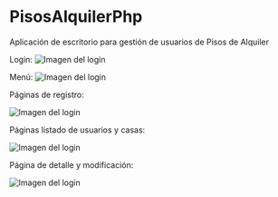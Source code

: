 # PisosAlquilerPhp
Aplicación de escritorio para gestión de usuarios de Pisos de Alquiler


Login:
![Imagen del login](https://i.ibb.co/CmM2MTD/loginPhP.png)

Menú:
![Imagen del login](https://i.ibb.co/jLRgMGc/menuPhP.jpg)

Páginas de registro:

![Imagen del login](https://i.ibb.co/bzb3vP7/Registro-Casas-Usuarios.jpg)

Páginas listado de usuarios y casas:

![Imagen del login](https://i.ibb.co/THyN3YP/listado-de-usuarios-casas.jpg)

Página de detalle y modificación:

![Imagen del login](https://i.ibb.co/RScz7NC/detalle-usuarios-casas.jpg)



